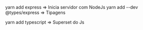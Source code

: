 
yarn add express => Inicia servidor com NodeJs
 yarn add --dev  @types/express => Tipagens

yarn add typescript => Superset do Js